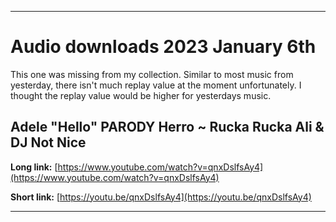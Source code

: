 
***

# Audio downloads 2023 January 6th

This one was missing from my collection. Similar to most music from yesterday, there isn't much replay value at the moment unfortunately. I thought the replay value would be higher for yesterdays music.

## Adele "Hello" PARODY Herro ~ Rucka Rucka Ali & DJ Not Nice

**Long link:** [https://www.youtube.com/watch?v=qnxDslfsAy4](https://www.youtube.com/watch?v=qnxDslfsAy4)

**Short link:** [https://youtu.be/qnxDslfsAy4](https://youtu.be/qnxDslfsAy4)

***

